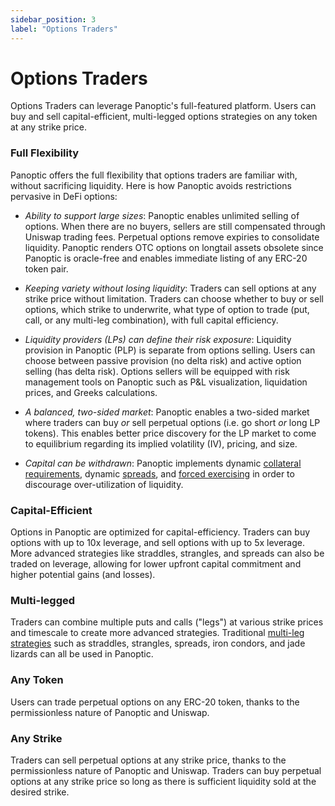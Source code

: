 ```yaml
---
sidebar_position: 3
label: "Options Traders"
---
```

# Options Traders

Options Traders can leverage Panoptic's full-featured platform. Users can buy and sell capital-efficient, multi-legged options strategies on any token at any strike price. 

### Full Flexibility
Panoptic offers the full flexibility that options traders are familiar with, without sacrificing liquidity. Here is how Panoptic avoids restrictions pervasive in DeFi options:

- *Ability to support large sizes*: Panoptic enables unlimited selling of options. When there are no buyers, sellers are still compensated through Uniswap trading fees. Perpetual options remove expiries to consolidate liquidity. Panoptic renders OTC options on longtail assets obsolete since Panoptic is oracle-free and enables immediate listing of any ERC-20 token pair.

- *Keeping variety without losing liquidity*: Traders can sell options at any strike price without limitation. 
Traders can choose whether to buy or sell options, which strike to underwrite, what type of option to trade (put, call, or any multi-leg combination), with full capital efficiency.

- *Liquidity providers (LPs) can define their risk exposure*: Liquidity provision in Panoptic (PLP) is separate from options selling. Users can choose between passive provision (no delta risk) and active option selling (has delta risk). Options sellers will be equipped with risk management tools on Panoptic such as P&L visualization, liquidation prices, and Greeks calculations.

- *A balanced, two-sided market*: Panoptic enables a two-sided market where traders can buy *or* sell perpetual options (i.e. go short *or* long LP tokens). This enables better price discovery for the LP market to come to equilibrium regarding its implied volatility (IV), pricing, and size.

- *Capital can be withdrawn*: Panoptic implements dynamic [collateral requirements](https://panoptic.xyz/docs/panoptic-protocol/buying-power), dynamic [spreads](https://panoptic.xyz/docs/panoptic-protocol/streamia#net-gross-and-owed-fees-with-spread), and [forced exercising](https://panoptic.xyz/docs/panoptic-protocol/forced-exercise) in order to discourage over-utilization of liquidity.

### Capital-Efficient
Options in Panoptic are optimized for capital-efficiency. 
Traders can buy options with up to 10x leverage, 
and sell options with up to 5x leverage. 
More advanced strategies like straddles, strangles, and spreads can also be traded on leverage, 
allowing for lower upfront capital commitment and higher potential gains (and losses).

### Multi-legged
Traders can combine multiple puts and calls ("legs") at various strike prices and timescale to create more advanced strategies. Traditional [multi-leg strategies](https://panoptic.xyz/research/essential-options-strategies-to-know) such as straddles, strangles, spreads, iron condors, and jade lizards can all be used in Panoptic.

### Any Token
Users can trade perpetual options on any ERC-20 token, thanks to the 
permissionless nature of Panoptic and Uniswap.

### Any Strike
Traders can sell perpetual options at any strike price, thanks to the 
permissionless nature of Panoptic and Uniswap. Traders can buy perpetual options at any strike price so long as there is sufficient liquidity sold at the desired strike.

